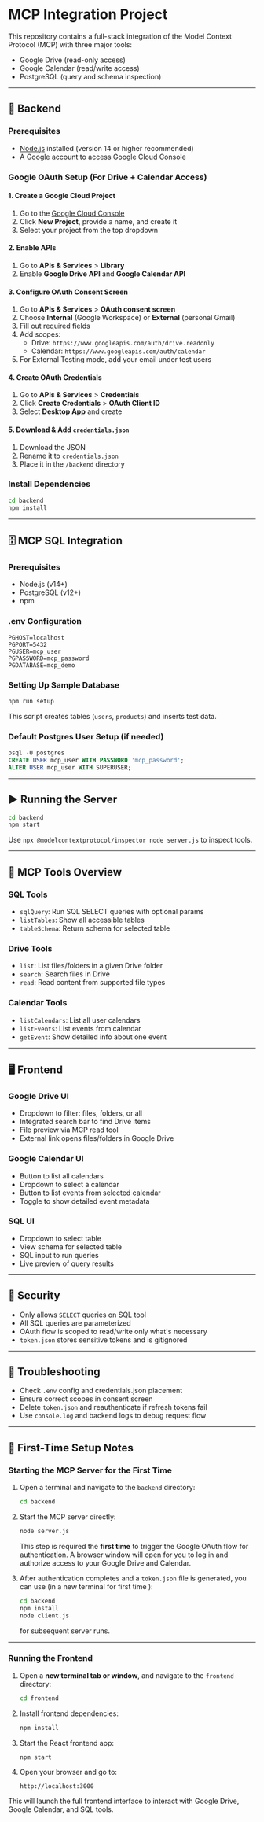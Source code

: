 # MCP Integration Project

This repository contains a full-stack integration of the Model Context Protocol (MCP) with three major tools:

- Google Drive (read-only access)
- Google Calendar (read/write access)
- PostgreSQL (query and schema inspection)

---

## 🔧 Backend

### Prerequisites

- [Node.js](https://nodejs.org/) installed (version 14 or higher recommended)
- A Google account to access Google Cloud Console

### Google OAuth Setup (For Drive + Calendar Access)

#### 1. Create a Google Cloud Project

1. Go to the [Google Cloud Console](https://console.cloud.google.com/)
2. Click **New Project**, provide a name, and create it
3. Select your project from the top dropdown

#### 2. Enable APIs

1. Go to **APIs & Services** > **Library**
2. Enable **Google Drive API** and **Google Calendar API**

#### 3. Configure OAuth Consent Screen

1. Go to **APIs & Services** > **OAuth consent screen**
2. Choose **Internal** (Google Workspace) or **External** (personal Gmail)
3. Fill out required fields
4. Add scopes:
   - Drive: `https://www.googleapis.com/auth/drive.readonly`
   - Calendar: `https://www.googleapis.com/auth/calendar`
5. For External Testing mode, add your email under test users

#### 4. Create OAuth Credentials

1. Go to **APIs & Services** > **Credentials**
2. Click **Create Credentials** > **OAuth Client ID**
3. Select **Desktop App** and create

#### 5. Download & Add `credentials.json`

1. Download the JSON
2. Rename it to `credentials.json`
3. Place it in the `/backend` directory

### Install Dependencies

```bash
cd backend
npm install
```

---

## 🗄️ MCP SQL Integration

### Prerequisites

- Node.js (v14+)
- PostgreSQL (v12+)
- npm

### .env Configuration

```
PGHOST=localhost
PGPORT=5432
PGUSER=mcp_user
PGPASSWORD=mcp_password
PGDATABASE=mcp_demo
```

### Setting Up Sample Database

```bash
npm run setup
```

This script creates tables (`users`, `products`) and inserts test data.

### Default Postgres User Setup (if needed)

```sql
psql -U postgres
CREATE USER mcp_user WITH PASSWORD 'mcp_password';
ALTER USER mcp_user WITH SUPERUSER;
```

---

## ▶️ Running the Server

```bash
cd backend
npm start
```

Use `npx @modelcontextprotocol/inspector node server.js` to inspect tools.

---

## 🧪 MCP Tools Overview

### SQL Tools

- `sqlQuery`: Run SQL SELECT queries with optional params
- `listTables`: Show all accessible tables
- `tableSchema`: Return schema for selected table

### Drive Tools

- `list`: List files/folders in a given Drive folder
- `search`: Search files in Drive
- `read`: Read content from supported file types

### Calendar Tools

- `listCalendars`: List all user calendars
- `listEvents`: List events from calendar
- `getEvent`: Show detailed info about one event

---

## 🖥️ Frontend

### Google Drive UI

- Dropdown to filter: files, folders, or all
- Integrated search bar to find Drive items
- File preview via MCP read tool
- External link opens files/folders in Google Drive

### Google Calendar UI

- Button to list all calendars
- Dropdown to select a calendar
- Button to list events from selected calendar
- Toggle to show detailed event metadata

### SQL UI

- Dropdown to select table
- View schema for selected table
- SQL input to run queries
- Live preview of query results

---

## 🔐 Security

- Only allows `SELECT` queries on SQL tool
- All SQL queries are parameterized
- OAuth flow is scoped to read/write only what's necessary
- `token.json` stores sensitive tokens and is gitignored

---

## 🧰 Troubleshooting

- Check `.env` config and credentials.json placement
- Ensure correct scopes in consent screen
- Delete `token.json` and reauthenticate if refresh tokens fail
- Use `console.log` and backend logs to debug request flow

---

## 🏁 First-Time Setup Notes

### Starting the MCP Server for the First Time

1. Open a terminal and navigate to the `backend` directory:

   ```bash
   cd backend
   ```

2. Start the MCP server directly:

   ```bash
   node server.js
   ```

   This step is required the **first time** to trigger the Google OAuth flow for authentication.
   A browser window will open for you to log in and authorize access to your Google Drive and Calendar.

3. After authentication completes and a `token.json` file is generated, you can use (in a new terminal for first time ):
   ```bash
   cd backend
   npm install
   node client.js
   ```
   for subsequent server runs.

---

### Running the Frontend

1. Open a **new terminal tab or window**, and navigate to the `frontend` directory:

   ```bash
   cd frontend
   ```

2. Install frontend dependencies:

   ```bash
   npm install
   ```

3. Start the React frontend app:

   ```bash
   npm start
   ```

4. Open your browser and go to:
   ```
   http://localhost:3000
   ```

This will launch the full frontend interface to interact with Google Drive, Google Calendar, and SQL tools.
